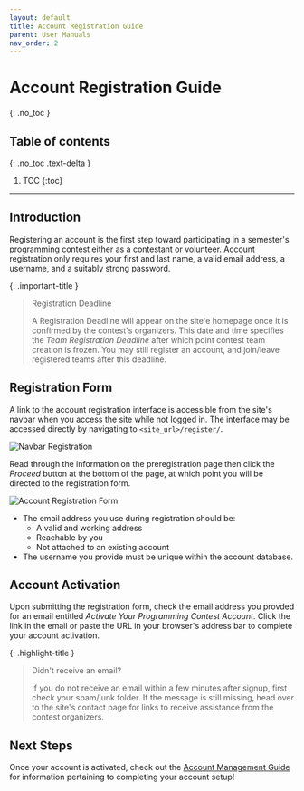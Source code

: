 ```yaml
---
layout: default
title: Account Registration Guide
parent: User Manuals
nav_order: 2
---
```


# Account Registration Guide
{: .no_toc }

## Table of contents
{: .no_toc .text-delta }

1. TOC
{:toc}

---

## Introduction

Registering an account is the first step toward participating in a semester's programming contest either as a contestant or volunteer. Account registration only requires your first and last name, a valid email address, a username, and a suitably strong password. 

{: .important-title }
> Registration Deadline
>
> A Registration Deadline will appear on the site'e homepage once it is confirmed by the contest's organizers. This date and time specifies the *Team Registration Deadline* after which point contest team creation is frozen. You may still register an account, and join/leave registered teams after this deadline.

## Registration Form

A link to the account registration interface is accessible from the site's navbar when you access the site while not logged in. The interface may be accessed directly by navigating to `<site_url>/register/`.

![Navbar Registration](/assets/images/account/register/navbar_register.png?raw=true)

Read through the information on the preregistration page then click the *Proceed* button at the bottom of the page, at which point you will be directed to the registration form.

![Account Registration Form](/assets/images/account/register/account_registration.png?raw=true)

- The email address you use during registration should be:  
    - A valid and working address 
    - Reachable by you  
    - Not attached to an existing account
- The username you provide must be unique within the account database. 

## Account Activation

Upon submitting the registration form, check the email address you provded for an email entitled *Activate Your Programming Contest Account*. Click the link in the email or paste the URL in your browser's address bar to complete your account activation.

{: .highlight-title }
> Didn't receive an email?
>
>  If you do not receive an email within a few minutes after signup, first check your spam/junk folder. If the message is still missing, head over to the site's contact page for links to receive assistance from the contest organizers.

## Next Steps

Once your account is activated, check out the [Account Management Guide](/usage/account_management.html) for information pertaining to completing your account setup!
